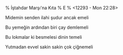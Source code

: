 % İştahdar Marşı'na Kıta
% E 
% <12293 - Mon 22:28>

Midemin senden ilahi şudur ancak emeli 

Bu yemeğin ardından biri çay demlemeli

Bu lokmalar ki besmelesi dinin temeli 

Yutmadan evvel sakin sakin çok çiğnemeli 

